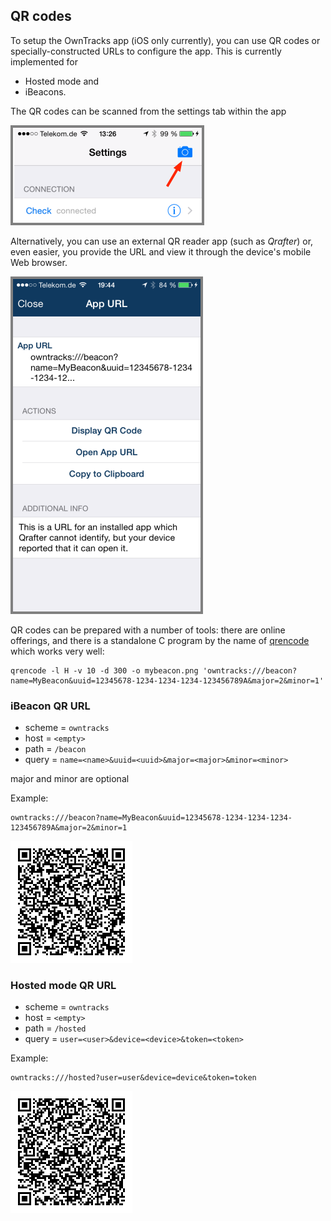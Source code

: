 ## QR codes

To setup the OwnTracks app (iOS only currently), you can use QR codes or specially-constructed URLs to configure the app. This is currently implemented for

* Hosted mode and
* iBeacons.

The QR codes can be scanned from the settings tab within the app

![iOS settings](images/b-ios-scan-setting.png)

Alternatively, you can use an external QR reader app (such as _Qrafter_) or, even easier, you provide the URL and view it through the device's mobile Web browser.

![QRafter](images/b-qrafter.png)

QR codes can be prepared with a number of tools: there are online offerings, and there is a standalone C program by the name of [qrencode](https://fukuchi.org/works/qrencode/) which works very well:

```
qrencode -l H -v 10 -d 300 -o mybeacon.png 'owntracks:///beacon?name=MyBeacon&uuid=12345678-1234-1234-1234-123456789A&major=2&minor=1'
```

### iBeacon QR URL

* scheme = `owntracks`
* host = `<empty>`
* path = `/beacon`
* query = `name=<name>&uuid=<uuid>&major=<major>&minor=<minor>`

major and minor are optional

Example:

```
owntracks:///beacon?name=MyBeacon&uuid=12345678-1234-1234-1234-123456789A&major=2&minor=1
```

![beacon QR](images/beacon.png)

### Hosted mode QR URL

* scheme = `owntracks`
* host = `<empty>`
* path = `/hosted`
* query = `user=<user>&device=<device>&token=<token>`

Example:

```
owntracks:///hosted?user=user&device=device&token=token
```

![hosted QR](images/hosted.png)

